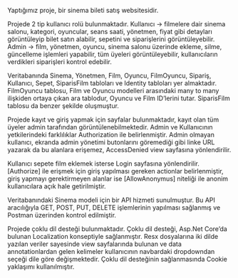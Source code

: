Yaptığımız proje, bir sinema bileti satış websitesidir. 

Projede 2 tip kullanıcı rolü bulunmaktadır. 
Kullanıcı -> filmelere dair sinema salonu, kategori, oyuncular, seans saati, yönetmen, fiyat gibi detayları görüntüleyip bilet satın alabilir, sepetini ve siparişlerini görüntüleyebilir. 
Admin -> film, yönetmen, oyuncu, sinema salonu üzerinde ekleme, silme, güncelleme işlemleri yapabilir, tüm üyeleri görüntüleyebilir, kullanıcıların verdikleri siparişleri kontrol edebilir. 

Veritabanında Sinema, Yönetmen, Film, Oyuncu, FilmOyuncu, Sipariş, Kullanıcı, Sepet, SiparisFilm tabloları ve Identity tabloları yer almaktadır. FilmOyuncu tablosu, Film ve Oyuncu modelleri arasındaki many to many ilişkiden ortaya çıkan ara tablodur, Oyuncu ve Film ID’lerini tutar. SiparisFilm tablosu da benzer şekilde oluşmuştur. 

Projede kayıt ve giriş yapmak için sayfalar bulunmaktadır, kayıt olan tüm üyeler admin tarafından görüntülenebilmektedir. Admin ve Kullanıcının yetkilerindeki farklılıklar Authorization ile belirlenmiştir. 
Admin olmayan kullanıcı, ekranda admin yönetimi butonlarını göremediği gibi linke URL yazarak da bu alanlara erişemez, AccessDenied view sayfasına yönlendirilir. 

Kullanıcı sepete film eklemek isterse Login sayfasına yönlendirilir. [Authorize] ile erişmek için giriş yapılması gereken actionlar belirlenmiştir, giriş yapmayı gerektirmeyen alanlar ise [AllowAnonymus] niteliği ile anonim kullanıcılara açık hale getirilmiştir. 

Veritabanındaki Sinema modeli için bir API hizmeti sunulmuştur. Bu API aracılığıyla GET, POST, PUT, DELETE işlemlerinin yapılması sağlanmış ve Postman üzerinden kontrol edilmiştir. 

Projede çoklu dil desteği bulunmaktadır. Çoklu dil desteği, Asp.Net Core’da bulunan Localization konseptiyle sağlanmıştır. Resx dosyalarına iki dilde yazılan veriler sayesinde view sayfalarında bulunan ve data annotationlardan gelen kelimeler kullanıcının navbardaki dropdowndan seçeği dile göre değişmektedir. Çoklu dil desteğinin sağlanmasında Cookie yaklaşımı kullanılmıştır.
